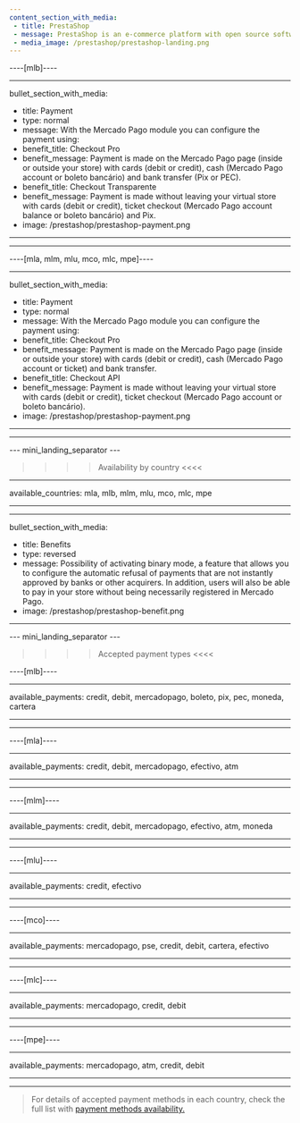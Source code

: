 ```yaml
---
content_section_with_media:
 - title: PrestaShop
 - message: PrestaShop is an e-commerce platform with open source software that allows any user to create and develop a commercial website. As official PrestaShop partners, we provide greater security and efficiency to your store.
 - media_image: /prestashop/prestashop-landing.png 
---
```

 
----[mlb]---- 

---
bullet_section_with_media:
 - title: Payment
 - type: normal
 - message: With the Mercado Pago module you can configure the payment using:
 - benefit_title: Checkout Pro
 - benefit_message: Payment is made on the Mercado Pago page (inside or outside your store) with cards (debit or credit), cash (Mercado Pago account or boleto bancário) and bank transfer (Pix or PEC).
 - benefit_title: Checkout Transparente
 - benefit_message: Payment is made without leaving your virtual store with cards (debit or credit), ticket checkout (Mercado Pago account balance or boleto bancário) and Pix.
 - image: /prestashop/prestashop-payment.png 
---
------------

----[mla, mlm, mlu, mco, mlc, mpe]----

---
bullet_section_with_media:
 - title: Payment
 - type: normal
 - message: With the Mercado Pago module you can configure the payment using:
 - benefit_title: Checkout Pro
 - benefit_message: Payment is made on the Mercado Pago page (inside or outside your store) with cards (debit or credit), cash (Mercado Pago account or ticket) and bank transfer.
 - benefit_title: Checkout API
 - benefit_message: Payment is made without leaving your virtual store with cards (debit or credit), ticket checkout (Mercado Pago account or boleto bancário).
 - image: /prestashop/prestashop-payment.png 
---
------------

--- mini_landing_separator ---
 
>>>> Availability by country <<<<
---
available_countries: mla, mlb, mlm, mlu, mco, mlc, mpe

---

---
bullet_section_with_media:
 - title: Benefits
 - type: reversed
 - message: Possibility of activating binary mode, a feature that allows you to configure the automatic refusal of payments that are not instantly approved by banks or other acquirers. In addition, users will also be able to pay in your store without being necessarily registered in Mercado Pago.
 - image: /prestashop/prestashop-benefit.png
---
 
--- mini_landing_separator ---
 
>>>> Accepted payment types <<<<
 
----[mlb]----

---
available_payments: credit, debit, mercadopago, boleto, pix, pec, moneda, cartera

---
------------

----[mla]---- 

---
available_payments: credit, debit, mercadopago, efectivo, atm

----
------------

----[mlm]---- 

---
available_payments: credit, debit, mercadopago, efectivo, atm, moneda

----
------------

----[mlu]---- 

---
available_payments: credit, efectivo

----
------------

----[mco]---- 

---
available_payments: mercadopago, pse, credit, debit, cartera, efectivo

----
------------

----[mlc]---- 

---
available_payments: mercadopago, credit, debit

----
------------

----[mpe]---- 

---
available_payments: mercadopago, atm, credit, debit

----
------------
> For details of accepted payment methods in each country, check the full list with [payment methods availability.](/developers/en/docs/sales-processing/payment-methods)